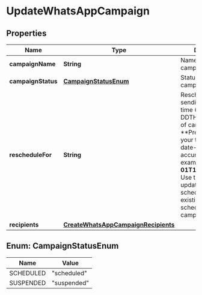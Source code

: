 
# UpdateWhatsAppCampaign

## Properties
Name | Type | Description | Notes
------------ | ------------- | ------------- | -------------
**campaignName** | **String** | Name of the campaign |  [optional]
**campaignStatus** | [**CampaignStatusEnum**](#CampaignStatusEnum) | Status of the campaign |  [optional]
**rescheduleFor** | **String** | Reschedule the sending UTC date-time (YYYY-MM-DDTHH:mm:ss.SSSZ) of campaign. **Prefer to pass your timezone in date-time format for accurate result.For example: **2017-06-01T12:30:00+02:00** Use this field to update the scheduledAt of any existing draft or scheduled WhatsApp campaign.  |  [optional]
**recipients** | [**CreateWhatsAppCampaignRecipients**](CreateWhatsAppCampaignRecipients.md) |  |  [optional]


<a name="CampaignStatusEnum"></a>
## Enum: CampaignStatusEnum
Name | Value
---- | -----
SCHEDULED | &quot;scheduled&quot;
SUSPENDED | &quot;suspended&quot;




